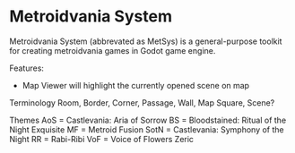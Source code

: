 # Metroidvania System

Metroidvania System (abbrevated as MetSys) is a general-purpose toolkit for creating metroidvania games in Godot game engine.

Features:
- Map Viewer will highlight the currently opened scene on map

Terminology
Room, Border, Corner, Passage, Wall, Map Square, Scene?

Themes
AoS = Castlevania: Aria of Sorrow
BS = Bloodstained: Ritual of the Night
Exquisite
MF = Metroid Fusion
SotN = Castlevania: Symphony of the Night
RR = Rabi-Ribi
VoF = Voice of Flowers
Zeric